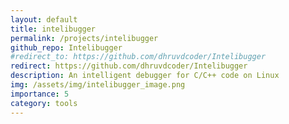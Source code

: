 ```yaml
---
layout: default
title: intelibugger
permalink: /projects/intelibugger
github_repo: Intelibugger
#redirect_to: https://github.com/dhruvdcoder/Intelibugger
redirect: https://github.com/dhruvdcoder/Intelibugger
description: An intelligent debugger for C/C++ code on Linux
img: /assets/img/intelibugger_image.png
importance: 5
category: tools
---
```


